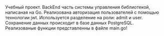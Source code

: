 Учебный проект. BackEnd часть системы управления библиотекой, написаная на Go. Реализована авторизация пользователей с помощью технологии jwt.
Используется разделение на роли: admit и user. Сохранение данных происходит в базе данных PostgreSQL. Реализованые функции представленны в файле main.go!
